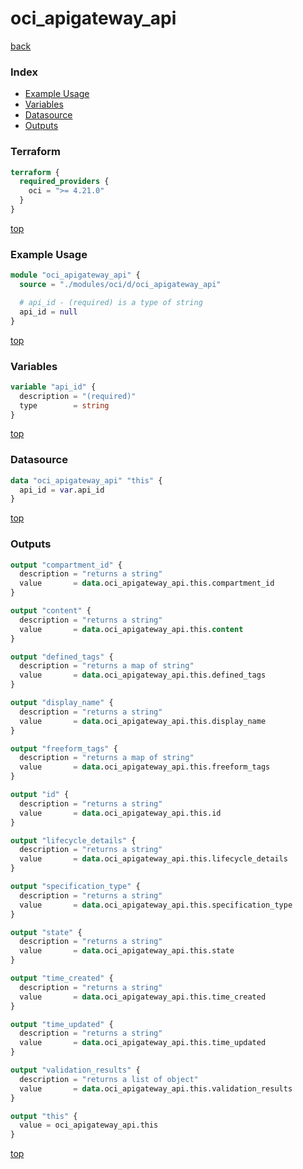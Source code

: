 # oci_apigateway_api

[back](../oci.md)

### Index

- [Example Usage](#example-usage)
- [Variables](#variables)
- [Datasource](#datasource)
- [Outputs](#outputs)

### Terraform

```terraform
terraform {
  required_providers {
    oci = ">= 4.21.0"
  }
}
```

[top](#index)

### Example Usage

```terraform
module "oci_apigateway_api" {
  source = "./modules/oci/d/oci_apigateway_api"

  # api_id - (required) is a type of string
  api_id = null
}
```

[top](#index)

### Variables

```terraform
variable "api_id" {
  description = "(required)"
  type        = string
}
```

[top](#index)

### Datasource

```terraform
data "oci_apigateway_api" "this" {
  api_id = var.api_id
}
```

[top](#index)

### Outputs

```terraform
output "compartment_id" {
  description = "returns a string"
  value       = data.oci_apigateway_api.this.compartment_id
}

output "content" {
  description = "returns a string"
  value       = data.oci_apigateway_api.this.content
}

output "defined_tags" {
  description = "returns a map of string"
  value       = data.oci_apigateway_api.this.defined_tags
}

output "display_name" {
  description = "returns a string"
  value       = data.oci_apigateway_api.this.display_name
}

output "freeform_tags" {
  description = "returns a map of string"
  value       = data.oci_apigateway_api.this.freeform_tags
}

output "id" {
  description = "returns a string"
  value       = data.oci_apigateway_api.this.id
}

output "lifecycle_details" {
  description = "returns a string"
  value       = data.oci_apigateway_api.this.lifecycle_details
}

output "specification_type" {
  description = "returns a string"
  value       = data.oci_apigateway_api.this.specification_type
}

output "state" {
  description = "returns a string"
  value       = data.oci_apigateway_api.this.state
}

output "time_created" {
  description = "returns a string"
  value       = data.oci_apigateway_api.this.time_created
}

output "time_updated" {
  description = "returns a string"
  value       = data.oci_apigateway_api.this.time_updated
}

output "validation_results" {
  description = "returns a list of object"
  value       = data.oci_apigateway_api.this.validation_results
}

output "this" {
  value = oci_apigateway_api.this
}
```

[top](#index)